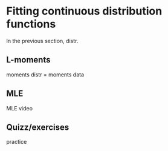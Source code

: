 
# Fitting continuous distribution functions

In the previous section, distr.

## L-moments

moments distr = moments data

## MLE

MLE video

## Quizz/exercises

practice